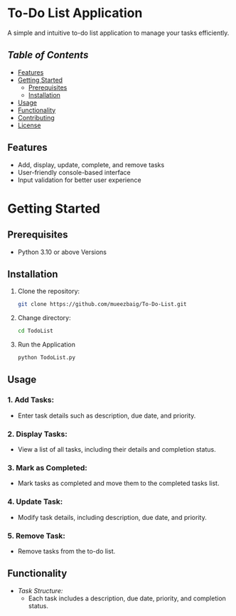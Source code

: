 # **To-Do List Application**
A simple and intuitive to-do list application to manage your tasks efficiently.

## _Table of Contents_

- [Features](#features)
- [Getting Started](#getting-started)
  - [Prerequisites](#prerequisites)
  - [Installation](#installation)
- [Usage](#usage)
- [Functionality](#functionality)
- [Contributing](#contributing)
- [License](#license)

## Features

- Add, display, update, complete, and remove tasks
- User-friendly console-based interface
- Input validation for better user experience

# Getting Started

## Prerequisites

- Python 3.10 or above Versions

## Installation

1. Clone the repository:

   ```bash
   git clone https://github.com/mueezbaig/To-Do-List.git

2. Change directory:
   ```bash
   cd TodoList

3. Run the Application
    ```bash
    python TodoList.py

## Usage

### 1. Add Tasks:
  - Enter task details such as description, due date, and priority.

### 2. Display Tasks:
  - View a list of all tasks, including their details and completion status.
    
### 3. Mark as Completed:
  - Mark tasks as completed and move them to the completed tasks list.

### 4. Update Task:
  - Modify task details, including description, due date, and priority.
    
### 5. Remove Task:
  - Remove tasks from the to-do list.

## Functionality

- *Task Structure:*
    - Each task includes a description, due date, priority, and completion status.




    
